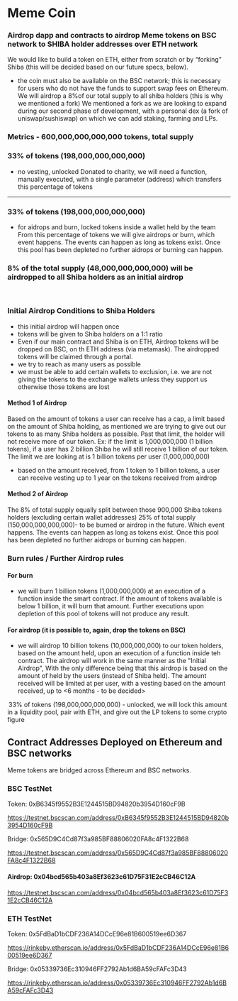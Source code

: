 # Meme Coin
### Airdrop dapp and contracts to airdrop Meme tokens on BSC network to SHIBA holder addresses over ETH network


We would like to build a token on ETH, either from scratch or by “forking” Shiba (this will be decided based on our future specs, below). 
- the coin must also be available on the BSC network; this is necessary for users who do not have the funds to support swap fees on Ethereum. We will airdrop a 8%of our total supply to all shiba holders (this is why we mentioned a fork) 
We mentioned a fork as we are looking to expand during our second phase of development, with a personal dex (a fork of uniswap/sushiswap) on which we can add staking, farming and LPs. 

### Metrics - 600,000,000,000,000 tokens, total supply 
### 33% of tokens (198,000,000,000,000)  

- no vesting, unlocked 
Donated to charity, we will need a function, manually executed, with a single parameter (address) which transfers this percentage of tokens 
---- 

### 33% of tokens (198,000,000,000,000) 

- for aidrops and burn, locked tokens inside a wallet held by the team 
From this percentage of tokens we will give airdrops or burn, which event happens. The events can happen as long as tokens exist. Once this pool has been depleted no further aidrops or burning can happen. 

### 8% of the total supply (48,000,000,000,000) will be airdropped to all Shiba holders as an initial airdrop 

  

### Initial Airdrop Conditions to Shiba Holders 

- this initial airdrop will happen once 
- tokens will be given to Shiba holders on a 1:1 ratio 
- Even if our main contract and Shiba is on ETH, Airdrop tokens will be dropped on BSC, on th ETH address (via metamask). The airdropped tokens will be claimed through a portal. 
- we try to reach as many users as possible 
- we must be able to add certain wallets to exclusion, i.e. we are not giving the tokens to the exchange wallets unless they support us otherwise those tokens are lost 

#### Method 1 of Airdrop
Based on the amount of tokens a user can receive has a cap, a limit based on the amount of Shiba holding, as mentioned we are trying to give out our tokens to as many Shiba holders as possible. Past that limit, the holder will not receive more of our token. Ex: if the limit is 1,000,000,000 (1 billion tokens), if a user has 2 billion Shiba he will still receive 1 billion of our token. The limit we are looking at is 1 billion tokens per user (1,000,000,000) 
- based on the amount received, from 1 token to 1 billion tokens, a user can receive vesting up to 1 year on the tokens received from airdrop 

#### Method 2 of Airdrop
The 8% of total supply equally split between those 900,000 Shiba tokens holders (excluding certain wallet addresses) 
25% of total supply (150,000,000,000,000)- to be burned or airdrop in the future. Which event happens. The events can happen as long as tokens exist. Once this pool has been depleted no further aidrops or burning can happen. 

### Burn rules / Further Airdrop rules 

#### For burn 

- we will burn 1 billion tokens (1,000,000,000) at an execution of a function inside the smart contract. If the amount of tokens available is below 1 billion, it will burn that amount. Further executions upon depletion of this pool of tokens will not produce any result. 

#### For airdrop (it is possible to, again, drop the tokens on BSC) 

- we will airdrop 10 billion tokens (10,000,000,000) to our token holders, based on the amount held, upon an execution of a function inside teh contract. The airdrop will work in the same manner as the "Initial Airdrop", With the only difference being that this airdrop is based on the amount of <OUR TOKEN> held by the users (instead of Shiba held). The amount received will be limited at <a value to be decided> per user, with a vesting based on the amount received, up to <6 months - to be decided> 

 33% of tokens (198,000,000,000,000) - unlocked, we will lock this amount in a liquidity pool, pair with ETH, and give out the LP tokens to some crypto figure 

  
  ## Contract Addresses Deployed on Ethereum and BSC networks
  Meme tokens are bridged across Ethereum and BSC networks.
  
### BSC TestNet 

Token:  0xB6345f9552B3E1244515BD94820b3954D160cF9B 

https://testnet.bscscan.com/address/0xB6345f9552B3E1244515BD94820b3954D160cF9B 

Bridge: 0x565D9C4Cd87f3a985BF88806020FA8c4F1322B68 

https://testnet.bscscan.com/address/0x565D9C4Cd87f3a985BF88806020FA8c4F1322B68 

#### Airdrop: 0x04bcd565b403a8Ef3623c61D75F31E2cCB46C12A 

https://testnet.bscscan.com/address/0x04bcd565b403a8Ef3623c61D75F31E2cCB46C12A 

### ETH TestNet

Token: 0x5FdBaD1bCDF236A14DCcE96e81B600519ee6D367 

https://rinkeby.etherscan.io/address/0x5FdBaD1bCDF236A14DCcE96e81B600519ee6D367 

Bridge: 0x05339736Ec310946FF2792Ab1d6BA59cFAFc3D43 

https://rinkeby.etherscan.io/address/0x05339736Ec310946FF2792Ab1d6BA59cFAFc3D43 
